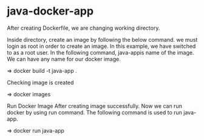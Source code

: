 # java-docker-app

After creating Dockerfile, we are changing working directory.

Inside directory, create an image by following the below command. 
we must login as root in order to create an image. 
In this example, we have switched to as a root user. In the following command, java-appis name of the image. We can have any name for our docker image.

=> docker build -t java-app . 

Checking image is created

=> docker images

Run Docker Image
After creating image successfully. Now we can run docker by using run command. The following command is used to run java-app.

=> docker run java-app  
